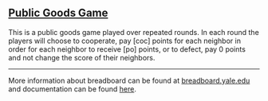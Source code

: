## [Public Goods Game](https://en.wikipedia.org/wiki/Public_goods_game)
This is a public goods game played over repeated rounds. In each round the players will choose to cooperate, pay [coc] points for
each neighbor in order for each neighbor to receive [po] points, or to defect, pay 0 points and not change the score of their neighbors.

---
More information about breadboard can be found at [breadboard.yale.edu](https://breadboard.yale.edu) and documentation can be found [here](https://github.com/human-nature-lab/breadboard/wiki).
